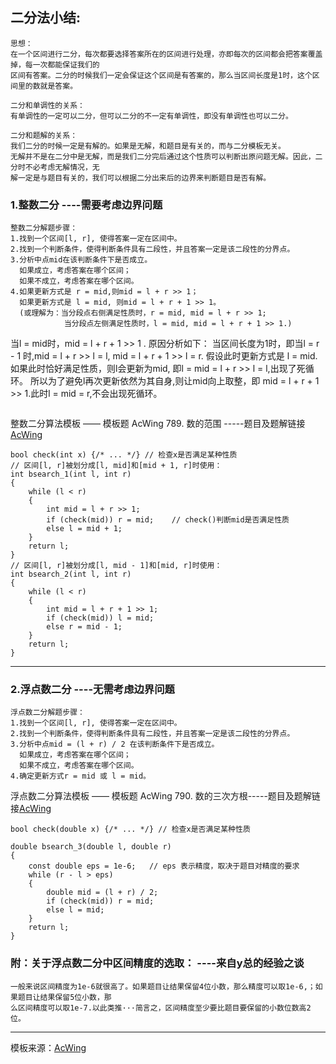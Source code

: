 ## 二分法小结:
```
思想：
在一个区间进行二分，每次都要选择答案所在的区间进行处理，亦即每次的区间都会把答案覆盖掉，每一次都能保证我们的
区间有答案。二分的时候我们一定会保证这个区间是有答案的，那么当区间长度是1时，这个区间里的数就是答案。

二分和单调性的关系：
有单调性的一定可以二分，但可以二分的不一定有单调性，即没有单调性也可以二分。

二分和题解的关系：
我们二分的时候一定是有解的。如果是无解，和题目是有关的，而与二分模板无关。
无解并不是在二分中是无解，而是我们二分完后通过这个性质可以判断出原问题无解。因此，二分时不必考虑无解情况，无
解一定是与题目有关的，我们可以根据二分出来后的边界来判断题目是否有解。
```
### 1.整数二分 ----需要考虑边界问题
```
整数二分解题步骤：
1.找到一个区间[l, r], 使得答案一定在区间中。
2.找到一个判断条件，使得判断条件具有二段性，并且答案一定是该二段性的分界点。
3.分析中点mid在该判断条件下是否成立。
  如果成立，考虑答案在哪个区间；
  如果不成立，考虑答案在哪个区间。
4.如果更新方式是 r = mid,则mid = l + r >> 1；
  如果更新方式是 l = mid, 则mid = l + r + 1 >> 1。
  (或理解为：当分段点右侧满足性质时，r = mid, mid = l + r >> 1;
            当分段点左侧满足性质时，l = mid, mid = l + r + 1 >> 1.)
  ```
当l = mid时，mid = l + r + 1 >> 1 . 原因分析如下：
当区间长度为1时，即当l = r - 1 时,mid = l + r >> l = l, mid = l + r + 1 >> l = r.
假设此时更新方式是 l = mid.如果此时恰好满足性质，则l会更新为mid, 即l = mid = l + r >> l = l,出现了死循环。
所以为了避免l再次更新依然为其自身,则让mid向上取整，即 mid = l + r + 1 >> 1.此时l = mid = r,不会出现死循环。
  ```
```
整数二分算法模板 —— 模板题 AcWing 789. 数的范围 -----题目及题解链接[AcWing](https://www.acwing.com/solution/AcWing/content/8201/)
```
bool check(int x) {/* ... */} // 检查x是否满足某种性质
// 区间[l, r]被划分成[l, mid]和[mid + 1, r]时使用：
int bsearch_1(int l, int r)
{
    while (l < r)
    {
        int mid = l + r >> 1;
        if (check(mid)) r = mid;    // check()判断mid是否满足性质
        else l = mid + 1;
    }
    return l;
}
// 区间[l, r]被划分成[l, mid - 1]和[mid, r]时使用：
int bsearch_2(int l, int r)
{
    while (l < r)
    {
        int mid = l + r + 1 >> 1;
        if (check(mid)) l = mid;
        else r = mid - 1;
    }
    return l;
}
```
----
### 2.浮点数二分 ----无需考虑边界问题
```
浮点数二分解题步骤：
1.找到一个区间[l, r], 使得答案一定在区间中。
2.找到一个判断条件，使得判断条件具有二段性，并且答案一定是该二段性的分界点。
3.分析中点mid = (l + r) / 2 在该判断条件下是否成立。
  如果成立，考虑答案在哪个区间；
  如果不成立，考虑答案在哪个区间。
4.确定更新方式r = mid 或 l = mid。
```
浮点数二分算法模板 —— 模板题 AcWing 790. 数的三次方根-----题目及题解链接[AcWing](https://www.acwing.com/solution/AcWing/content/8203/)
```
bool check(double x) {/* ... */} // 检查x是否满足某种性质

double bsearch_3(double l, double r)
{
    const double eps = 1e-6;   // eps 表示精度，取决于题目对精度的要求
    while (r - l > eps)
    {
        double mid = (l + r) / 2;
        if (check(mid)) r = mid;
        else l = mid;
    }
    return l;
}
```

### 附：关于浮点数二分中区间精度的选取： ----来自y总的经验之谈
```
一般来说区间精度为1e-6就很高了。如果题目让结果保留4位小数，那么精度可以取1e-6,；如果题目让结果保留5位小数，那
么区间精度可以取1e-7.以此类推···简言之，区间精度至少要比题目要保留的小数位数高2位。
```
---

模板来源：[AcWing](https://www.acwing.com/blog/content/277/)